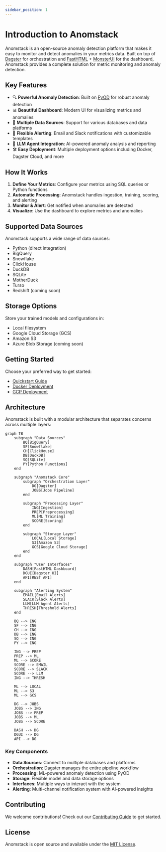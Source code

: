 ```yaml
---
sidebar_position: 1
---
```


# Introduction to Anomstack

Anomstack is an open-source anomaly detection platform that makes it easy to monitor and detect anomalies in your metrics data. Built on top of [Dagster](https://dagster.io/) for orchestration and [FastHTML](https://fastht.ml/) + [MonsterUI](https://github.com/AnswerDotAI/MonsterUI) for the dashboard, Anomstack provides a complete solution for metric monitoring and anomaly detection.

## Key Features

- 🔍 **Powerful Anomaly Detection**: Built on [PyOD](https://pyod.readthedocs.io/en/latest/) for robust anomaly detection
- 📊 **Beautiful Dashboard**: Modern UI for visualizing metrics and anomalies
- 🔌 **Multiple Data Sources**: Support for various databases and data platforms
- 🔔 **Flexible Alerting**: Email and Slack notifications with customizable templates
- 🤖 **LLM Agent Integration**: AI-powered anomaly analysis and reporting
- 🛠️ **Easy Deployment**: Multiple deployment options including Docker, Dagster Cloud, and more

## How It Works

1. **Define Your Metrics**: Configure your metrics using SQL queries or Python functions
2. **Automatic Processing**: Anomstack handles ingestion, training, scoring, and alerting
3. **Monitor & Alert**: Get notified when anomalies are detected
4. **Visualize**: Use the dashboard to explore metrics and anomalies

## Supported Data Sources

Anomstack supports a wide range of data sources:

- Python (direct integration)
- BigQuery
- Snowflake
- ClickHouse
- DuckDB
- SQLite
- MotherDuck
- Turso
- Redshift (coming soon)

## Storage Options

Store your trained models and configurations in:

- Local filesystem
- Google Cloud Storage (GCS)
- Amazon S3
- Azure Blob Storage (coming soon)

## Getting Started

Choose your preferred way to get started:

- [Quickstart Guide](quickstart)
- [Docker Deployment](deployment/docker)
- [GCP Deployment](deployment/gcp)

## Architecture

Anomstack is built with a modular architecture that separates concerns across multiple layers:

```mermaid
graph TB
    subgraph "Data Sources"
        BQ[BigQuery]
        SF[Snowflake]
        CH[ClickHouse]
        DB[DuckDB]
        SQ[SQLite]
        PY[Python Functions]
    end

    subgraph "Anomstack Core"
        subgraph "Orchestration Layer"
            DG[Dagster]
            JOBS[Jobs Pipeline]
        end

        subgraph "Processing Layer"
            ING[Ingestion]
            PREP[Preprocessing]
            ML[ML Training]
            SCORE[Scoring]
        end

        subgraph "Storage Layer"
            LOCAL[Local Storage]
            S3[Amazon S3]
            GCS[Google Cloud Storage]
        end
    end

    subgraph "User Interfaces"
        DASH[FastHTML Dashboard]
        DGUI[Dagster UI]
        API[REST API]
    end

    subgraph "Alerting System"
        EMAIL[Email Alerts]
        SLACK[Slack Alerts]
        LLM[LLM Agent Alerts]
        THRESH[Threshold Alerts]
    end

    BQ --> ING
    SF --> ING
    CH --> ING
    DB --> ING
    SQ --> ING
    PY --> ING

    ING --> PREP
    PREP --> ML
    ML --> SCORE
    SCORE --> EMAIL
    SCORE --> SLACK
    SCORE --> LLM
    ING --> THRESH

    ML --> LOCAL
    ML --> S3
    ML --> GCS

    DG --> JOBS
    JOBS --> ING
    JOBS --> PREP
    JOBS --> ML
    JOBS --> SCORE

    DASH --> DG
    DGUI --> DG
    API --> DG
```

### Key Components

- **Data Sources**: Connect to multiple databases and platforms
- **Orchestration**: Dagster manages the entire pipeline workflow  
- **Processing**: ML-powered anomaly detection using PyOD
- **Storage**: Flexible model and data storage options
- **Interfaces**: Multiple ways to interact with the system
- **Alerting**: Multi-channel notification system with AI-powered insights

## Contributing

We welcome contributions! Check out our [Contributing Guide](https://github.com/andrewm4894/anomstack/blob/main/CONTRIBUTING.md) to get started.

## License

Anomstack is open source and available under the [MIT License](https://github.com/andrewm4894/anomstack/blob/main/LICENSE).
